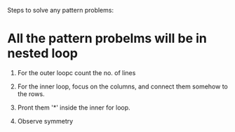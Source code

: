 Steps to solve any pattern problems:
# All the pattern probelms will be in nested loop

1) For the outer loopc count the no. of lines
2) For the inner loop, focus on the columns, and connect them somehow to the rows.
3) Pront them '*' inside the inner for loop.

4) Observe symmetry
